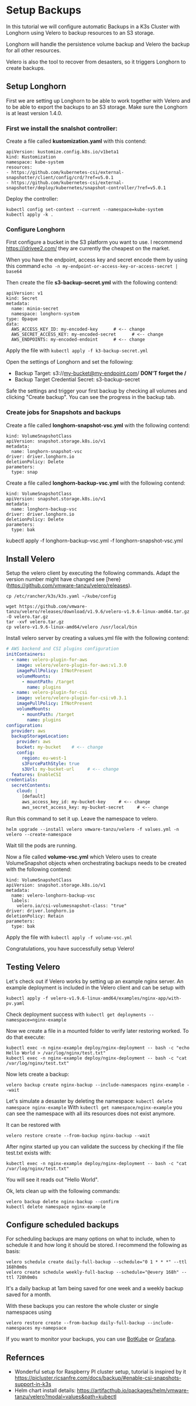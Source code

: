 # Setup Backups
In this tutorial we will configure automatic Backups in a K3s Cluster with Longhorn using Velero to backup resources to an S3 storage.

Longhorn will handle the persistence volume backup and Velero the backup for all other resources.

Velero is also the tool to recover from desasters, so it triggers Longhorn to create backups.

## Setup Longhorn
First we are setting up Longhorn to be able to work together with Velero and to be able to export the backups to an S3 storage.
Make sure the Longhorn is at least version 1.4.0.

### First we install the snalshot controller:

Create a file called **kustomization.yaml** with this contend:

```
apiVersion: kustomize.config.k8s.io/v1beta1
kind: Kustomization
namespace: kube-system
resources:
- https://github.com/kubernetes-csi/external-snapshotter/client/config/crd/?ref=v5.0.1
- https://github.com/kubernetes-csi/external-snapshotter/deploy/kubernetes/snapshot-controller/?ref=v5.0.1
```

Deploy the controller:
```
kubectl config set-context --current --namespace=kube-system
kubectl apply -k .
```

### Configure Longhorn

First configure a bucket in the S3 platform you want to use. I recommend https://idrivee2.com/ they are currently the cheapest on the market.

When you have the endpoint, access key and secret encode them by using this command ```echo -n my-endpoint-or-access-key-or-access-secret | base64```

Then create the file **s3-backup-secret.yml** with the following contend:

```
apiVersion: v1
kind: Secret
metadata:
  name: minio-secret
  namespace: longhorn-system
type: Opaque
data:
  AWS_ACCESS_KEY_ID: my-encoded-key      # <-- change
  AWS_SECRET_ACCESS_KEY: my-encoded-secret      # <-- change
  AWS_ENDPOINTS: my-encoded-endoint      # <-- change
```

Apply the file with ```kubectl apply -f k3-backup-secret.yml```

Open the settings of Longhorn and set the following:
* Backup Target: s3://my-bucket@my-endpoint.com/  **DON'T forget the /**
* Backup Target Credential Secret: s3-backup-secret

Safe the settings and trigger your first backup by checking all volumes and clicking "Create backup". 
You can see the progress in the backup tab.

### Create jobs for Snapshots and backups

Create a file called **longhorn-snapshot-vsc.yml** with the following contend:
```
kind: VolumeSnapshotClass
apiVersion: snapshot.storage.k8s.io/v1
metadata:
  name: longhorn-snapshot-vsc
driver: driver.longhorn.io
deletionPolicy: Delete
parameters:
  type: snap
```

Create a file called **longhorn-backup-vsc.yml** with the following contend:
```
kind: VolumeSnapshotClass
apiVersion: snapshot.storage.k8s.io/v1
metadata:
  name: longhorn-backup-vsc
driver: driver.longhorn.io
deletionPolicy: Delete
parameters:
  type: bak
```

kubectl apply -f longhorn-backup-vsc.yml -f longhorn-snapshot-vsc.yml


## Install Velero

Setup the velero client by executing the following commands. Adapt the version number might have changed see [here}(https://github.com/vmware-tanzu/velero/releases).

```
cp /etc/rancher/k3s/k3s.yaml ~/kube/config

wget https://github.com/vmware-tanzu/velero/releases/download/v1.9.6/velero-v1.9.6-linux-amd64.tar.gz -O velero.tar.gz
tar -xvf velero.tar.gz
cp velero-v1.9.6-linux-amd64/velero /usr/local/bin
```

Install velero server by creating a values.yml file with the following contend:

```yaml
# AWS backend and CSI plugins configuration
initContainers:
  - name: velero-plugin-for-aws
    image: velero/velero-plugin-for-aws:v1.3.0
    imagePullPolicy: IfNotPresent
    volumeMounts:
      - mountPath: /target
        name: plugins
  - name: velero-plugin-for-csi
    image: velero/velero-plugin-for-csi:v0.3.1
    imagePullPolicy: IfNotPresent
    volumeMounts:
      - mountPath: /target
        name: plugins
configuration:
  provider: aws
  backupStorageLocation:
    provider: aws
    bucket: my-bucket    # <-- change
    config:
      region: eu-west-1
      s3ForcePathStyle: true
      s3Url: my-bucket-url     # <-- change
  features: EnableCSI
credentials:
  secretContents:
    cloud: |
      [default]
      aws_access_key_id: my-bucket-key     # <-- change
      aws_secret_access_key: my-bucket-secret     # <-- change
```

Run this command to set it up. Leave the namespace to velero.
```
helm upgrade --install velero vmware-tanzu/velero -f values.yml -n velero --create-namespace
```

Wait till the pods are running.

Now a file called **volume-vsc.yml** which Velero uses to create VolumeSnapshot objects when orchestrating backups needs to be created with the following contend:

```
kind: VolumeSnapshotClass
apiVersion: snapshot.storage.k8s.io/v1
metadata:
  name: velero-longhorn-backup-vsc
  labels:
    velero.io/csi-volumesnapshot-class: "true"
driver: driver.longhorn.io
deletionPolicy: Retain
parameters:
  type: bak
```

Apply the file with ```kubectl apply -f volume-vsc.yml```

Congratulations, you have successfully setup Velero!

## Testing Velero

Let's check out if Velero works by setting up an example nginx server. An example deployment is included in the Velero client and can be setup with
```
kubectl apply -f velero-v1.9.6-linux-amd64/examples/nginx-app/with-pv.yaml
```

Check deployment success with ```kubectl get deployments --namespace=nginx-example```

Now we create a file in a mounted folder to verify later restoring worked. To do that execute:
```
kubectl exec -n nginx-example deploy/nginx-deployment -- bash -c "echo Hello World > /var/log/nginx/test.txt"
kubectl exec -n nginx-example deploy/nginx-deployment -- bash -c "cat /var/log/nginx/test.txt"
```

Now lets create a backup:
```
velero backup create nginx-backup --include-namespaces nginx-example --wait 
```

Let's simulate a desaster by deleting the namespace: ```kubectl delete namespace nginx-example```
With ```kubectl get namespace/nginx-example``` you can see the namespace with all iits resources does not exist anymore.

It can be restored with
```
velero restore create --from-backup nginx-backup --wait
```

After nginx started up you can validate the success by checking if the file test.txt exists with:
```
kubectl exec -n nginx-example deploy/nginx-deployment -- bash -c "cat /var/log/nginx/test.txt"
```
You will see it reads out "Hello World".

Ok, lets clean up with the following commands:
```
velero backup delete nginx-backup --confirm
kubectl delete namespace nginx-example
```

## Configure scheduled backups
For scheduling backups are many options on what to include, when to schedule it and how long it should be stored. 
I recommend the following as basis:
```
velero schedule create daily-full-backup --schedule="0 1 * * *" --ttl 168h0m0s
velero create schedule weekly-full-backup --schedule="@every 168h" --ttl 720h0m0s
```
It's a daily backup at 1am being saved for one week and a weekly backup saved for a month.

With these backups you can restore the whole cluster or single namespaces using
```
velero restore create --from-backup daily-full-backup --include-namespaces my-namepsace
```

If you want to monitor your backups, you can use [BotKube](https://docs.botkube.io) or [Grafana](https://www.qloudx.com/monitoring-velero-kubernetes-backups-automated-alerting-for-backup-failures/).

## Refernces
* Wonderful setup for Raspberry PI cluster setup, tutorial is inspired by it https://picluster.ricsanfre.com/docs/backup/#enable-csi-snapshots-support-in-k3s
* Helm chart install details: https://artifacthub.io/packages/helm/vmware-tanzu/velero?modal=values&path=kubectl

